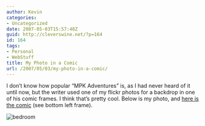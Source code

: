 ```yaml
---
author: Kevin
categories:
- Uncategorized
date: 2007-05-03T15:57:48Z
guid: http://cleverswine.net/?p=164
id: 164
tags:
- Personal
- WebStuff
title: My Photo in a Comic
url: /2007/05/03/my-photo-in-a-comic/
---
```


I don&#8217;t know how popular &#8220;MPK Adventures&#8221; is, as I had never heard of it until now, but the writer used one of my flickr photos for a backdrop in one of his comic frames. I think that&#8217;s pretty cool. Below is my photo, and [here is the comic](http://www.murpheek.com/archive.asp?NewsID=113) (see bottom left frame).

<img src="https://i2.wp.com/farm1.static.flickr.com/4/6966070_dd04773e9d_m_d.jpg?w=840" alt="bedroom" data-recalc-dims="1" />